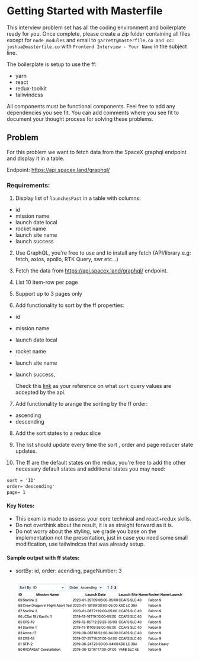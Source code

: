 # Getting Started with Masterfile

This interview problem set has all the coding environment and boilerplate ready for you. Once complete, please create a zip folder containing all files except for `node_modules` and email to `garrett@masterfile.co and cc: joshua@masterfile.co` with `Frontend Interview - Your Name` in the subject line.

The boilerplate is setup to use the ff:

- yarn
- react
- redux-toolkit
- tailwindcss

All components must be functional components. Feel free to add any dependencies you see fit. You can add comments where you see fit to document your thought process for solving these problems.

## Problem

For this problem we want to fetch data from the SpaceX graphql endpoint and display it in a table.

Endpoint: https://api.spacex.land/graphql/

### Requirements:

1. Display list of `launchesPast` in a table with columns:

- id
- mission name
- launch date local
- rocket name
- launch site name
- launch success

2. Use GraphQL, you're free to use and to install any fetch (API/library e.g: fetch, axios, apollo, RTK Query, swr etc...)

3. Fetch the data from https://api.spacex.land/graphql/ endpoint.

4. List 10 item-row per page

5. Support up to 3 pages only

6. Add functionality to sort by the ff properties:

- id
- mission name
- launch date local
- rocket name
- launch site name
- launch success,

  Check this [link](https://github.com/SpaceXLand/api/blob/master/src/utils/filters/sort.ts) as your reference on what `sort` query values are accepted by the api.

7. Add functionality to arange the sorting by the ff order:

- ascending
- descending

8. Add the sort states to a redux slice

9. The list should update every time the sort , order and page reducer state updates.

10. The ff are the default states on the redux, you're free to add the other necessary default states and additional states you may need:

```
sort = 'ID'
order='descending'
page= 1
```

#### Key Notes:

- This exam is made to assess your core technical and react+redux skills.
- Do not overthink about the result, it is as straight forward as it is.
- Do not worry about the styling, we grade you base on the implementation not the presentation, just in case you need some small modification, use tailwindcss that was already setup.

#### Sample output with ff states:

- sortBy: id, order: acending, pageNumber: 3

  ![Sample Output](./image.png "Sample Output")
